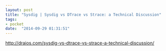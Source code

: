 ```yaml
---
layout: post
title: "Sysdig | Sysdig vs DTrace vs Strace: a Technical Discussion"
tags:
- pocket
date:  "2014-09-29 01:31:51"
---
```


http://draios.com/sysdig-vs-dtrace-vs-strace-a-technical-discussion/

